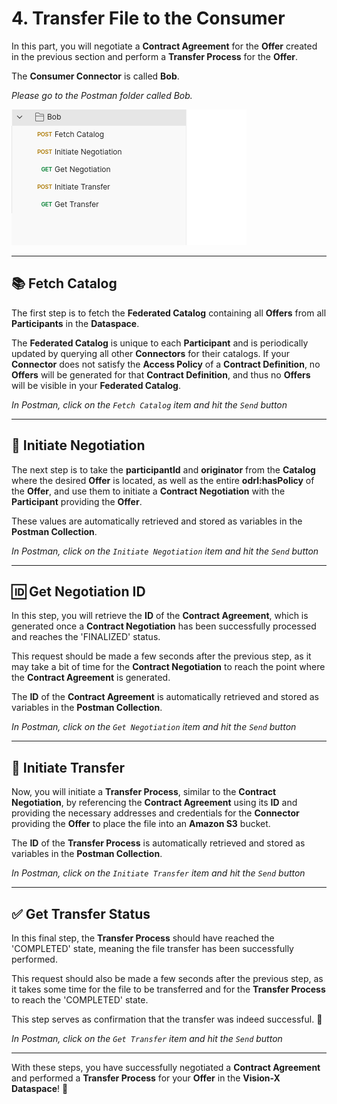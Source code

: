 # 4. Transfer File to the Consumer

In this part, you will negotiate a **Contract Agreement** for the **Offer** created in the previous section and perform a **Transfer Process** for the **Offer**.

The **Consumer Connector** is called **Bob**.

*Please go to the Postman folder called Bob.*

![bob.png](/img/bob.png)

---

## 📚 Fetch Catalog

The first step is to fetch the **Federated Catalog** containing all **Offers** from all **Participants** in the **Dataspace**.

The **Federated Catalog** is unique to each **Participant** and is periodically updated by querying all other **Connectors** for their catalogs. If your **Connector** does not satisfy the **Access Policy** of a **Contract Definition**, no **Offers** will be generated for that **Contract Definition**, and thus no **Offers** will be visible in your **Federated Catalog**.

*In Postman, click on the `Fetch Catalog` item and hit the `Send` button*

---

## 🤝 Initiate Negotiation

The next step is to take the **participantId** and **originator** from the **Catalog** where the desired **Offer** is located, as well as the entire **odrl:hasPolicy** of the **Offer**, and use them to initiate a **Contract Negotiation** with the **Participant** providing the **Offer**.

These values are automatically retrieved and stored as variables in the **Postman Collection**.

*In Postman, click on the `Initiate Negotiation` item and hit the `Send` button*

---

## 🆔 Get Negotiation ID

In this step, you will retrieve the **ID** of the **Contract Agreement**, which is generated once a **Contract Negotiation** has been successfully processed and reaches the 'FINALIZED' status.

This request should be made a few seconds after the previous step, as it may take a bit of time for the **Contract Negotiation** to reach the point where the **Contract Agreement** is generated.

The **ID** of the **Contract Agreement** is automatically retrieved and stored as variables in the **Postman Collection**.

*In Postman, click on the `Get Negotiation` item and hit the `Send` button*

---

## 🚀 Initiate Transfer

Now, you will initiate a **Transfer Process**, similar to the **Contract Negotiation**, by referencing the **Contract Agreement** using its **ID** and providing the necessary addresses and credentials for the **Connector** providing the **Offer** to place the file into an **Amazon S3** bucket.

The **ID** of the **Transfer Process** is automatically retrieved and stored as variables in the **Postman Collection**.

*In Postman, click on the `Initiate Transfer` item and hit the `Send` button*

---

## ✅ Get Transfer Status

In this final step, the **Transfer Process** should have reached the 'COMPLETED' state, meaning the file transfer has been successfully performed.

This request should also be made a few seconds after the previous step, as it takes some time for the file to be transferred and for the **Transfer Process** to reach the 'COMPLETED' state.

This step serves as confirmation that the transfer was indeed successful. 🎉

*In Postman, click on the `Get Transfer` item and hit the `Send` button*

---

With these steps, you have successfully negotiated a **Contract Agreement** and performed a **Transfer Process** for your **Offer** in the **Vision-X Dataspace**! 🎊
